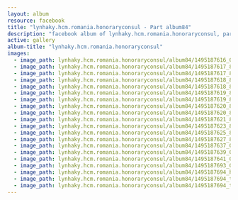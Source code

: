 ```yaml
---
layout: album
resource: facebook
title: "lynhaky.hcm.romania.honoraryconsul - Part album84"
description: "facebook album of lynhaky.hcm.romania.honoraryconsul, part album84."
active: gallery
album-title: "lynhaky.hcm.romania.honoraryconsul"
images:
  - image_path: lynhaky.hcm.romania.honoraryconsul/album84/1495187616_0zdjo.jpg
  - image_path: lynhaky.hcm.romania.honoraryconsul/album84/1495187617_8u9a5049.jpg
  - image_path: lynhaky.hcm.romania.honoraryconsul/album84/1495187617_8u9a5050.jpg
  - image_path: lynhaky.hcm.romania.honoraryconsul/album84/1495187618_8u9a5087.jpg
  - image_path: lynhaky.hcm.romania.honoraryconsul/album84/1495187618_8u9a5095.jpg
  - image_path: lynhaky.hcm.romania.honoraryconsul/album84/1495187619_8u9a5098.jpg
  - image_path: lynhaky.hcm.romania.honoraryconsul/album84/1495187619_8u9a5102.jpg
  - image_path: lynhaky.hcm.romania.honoraryconsul/album84/1495187620_8u9a5105.jpg
  - image_path: lynhaky.hcm.romania.honoraryconsul/album84/1495187620_8u9a5115.jpg
  - image_path: lynhaky.hcm.romania.honoraryconsul/album84/1495187621_8u9a5117.jpg
  - image_path: lynhaky.hcm.romania.honoraryconsul/album84/1495187623_8u9a5124.jpg
  - image_path: lynhaky.hcm.romania.honoraryconsul/album84/1495187625_8u9a5129.jpg
  - image_path: lynhaky.hcm.romania.honoraryconsul/album84/1495187627_8u9a5130.jpg
  - image_path: lynhaky.hcm.romania.honoraryconsul/album84/1495187637_05870.jpg
  - image_path: lynhaky.hcm.romania.honoraryconsul/album84/1495187639_05873.jpg
  - image_path: lynhaky.hcm.romania.honoraryconsul/album84/1495187641_06251.jpg
  - image_path: lynhaky.hcm.romania.honoraryconsul/album84/1495187693_06739.jpg
  - image_path: lynhaky.hcm.romania.honoraryconsul/album84/1495187694_h99dw.jpg
  - image_path: lynhaky.hcm.romania.honoraryconsul/album84/1495187694_t1yau.jpg
  - image_path: lynhaky.hcm.romania.honoraryconsul/album84/1495187694_tb8sj.jpg
---
```

